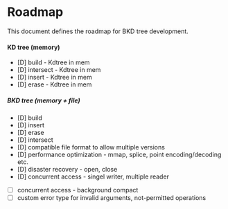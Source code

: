 # Roadmap

This document defines the roadmap for BKD tree development.

#### KD tree (memory)
- [D] build - Kdtree in mem
- [D] intersect - Kdtree in mem
- [D] insert - Kdtree in mem
- [D] erase - Kdtree in mem

##### BKD tree (memory + file)
- [D] build
- [D] insert 
- [D] erase
- [D] intersect
- [D] compatible file format to allow multiple versions
- [D] performance optimization - mmap, splice, point encoding/decoding etc.
- [D] disaster recovery - open, close
- [D] concurrent access - singel writer, multiple reader
- [ ] concurrent access - background compact
- [ ] custom error type for invalid arguments, not-permitted operations
